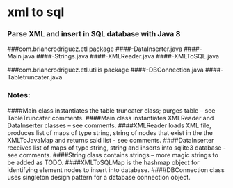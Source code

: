 # xml to sql
### Parse XML and insert in SQL database with Java 8


###com.briancrodriguez.etl package
####-DataInserter.java
####-Main.java
####-Strings.java
####-XMLReader.java
####-XMLToSQL.java

###com.briancrodriguez.etl.utilis package
####-DBConnection.java
####-Tabletruncater.java

###  Notes:
####Main class instantiates the table truncater class; purges table – see TableTruncater comments.
####Main class instantiates XMLReader and DataInserter classes – see comments.
####XMLReader loads XML file, produces list of maps of type string, string of nodes that exist in the the XMLToJavaMap and returns said list - see comments.
####DataInserter receives list of maps of type string, string and inserts into sqlite3 database - see comments.
####String class contains strings – more magic strings to be added as TODO.
####XMLToSQLMap is the hashmap object for identifying element nodes to insert into database.
####DBConnection class uses singleton design pattern for a database connection object.

